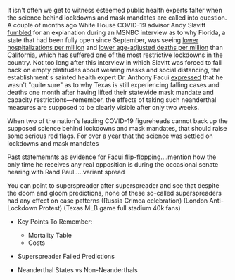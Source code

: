 It isn't often we get to witness esteemed public health experts falter when the science behind lockdowns and mask mandates are called into question. A couple of months ago White House COVID-19 advisor Andy Slavitt [fumbled](https://twitter.com/tomselliott/status/1362048016560062466?s=20) for an explanation during an MSNBC interview as to why Florida, a state that had been fully open since September, was seeing [lower hospitalizations per million](https://cdn.mises.org/roz1.png) and [lower age-adjusted deaths per million](https://pbs.twimg.com/media/ExvLaPnWUAU14K-?format=jpg&name=large) than California, which has suffered one of the most restrictive lockdowns in the country. Not too long after this interview in which Slavitt was forced to fall back on empty platitudes about wearing masks and social distancing, the establishment's sainted health expert Dr. Anthony Facui [expressed](https://twitter.com/Izzy_B911/status/1381071918502141952?s=20) that he wasn't "quite sure" as to why Texas is still experiencing falling cases and deaths one month after having lifted their statewide mask mandate and capacity restrictions&mdash;remember, the effects of taking such neanderthal measures are supposed to be clearly visible after only two weeks. 

When two of the nation's leading COVID-19 figureheads cannot back up the supposed science behind lockdowns and mask mandates, that should raise some serious red flags. For over a year that the science was settled on lockdowns and mask mandates



Past statememnts as evidence for Facui flip-flopping....mention how the only time he receives any real opposition is during the occasional senate hearing with Rand Paul.....variant spread

You can point to superspreader after superspreader and see that despite the doom and gloom predictions, none of these so-called superspreaders had any effect on case patterns
(Russia Crimea celebration)
(London Anti-Lockdown Protest)
(Texas MLB game full stadium 40k fans)

- Key Points To Remember:
  - Mortality Table
  - Costs

- Superspreader Failed Predictions
- Neanderthal States vs Non-Neanderthals
